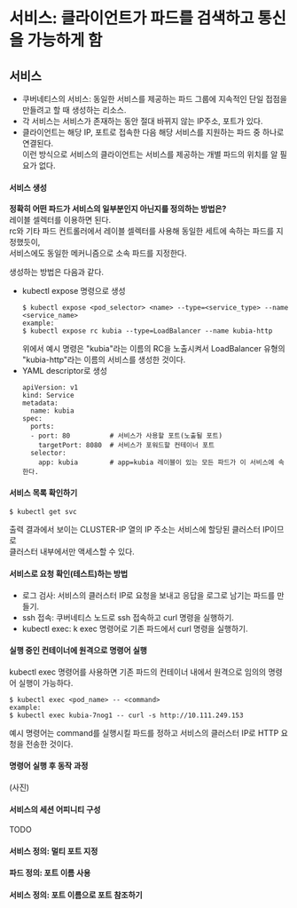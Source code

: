 # 서비스: 클라이언트가 파드를 검색하고 통신을 가능하게 함
## 서비스
- 쿠버네티스의 서비스: 동일한 서비스를 제공하는 파드 그룹에 지속적인 단일 접점을 만들려고 할 때 생성하는 리소스.
- 각 서비스는 서비스가 존재하는 동안 절대 바뀌지 않는 IP주소, 포트가 있다.   
- 클라이언트는 해당 IP, 포트로 접속한 다음 해당 서비스를 지원하는 파드 중 하나로 연결된다.   
이런 방식으로 서비스의 클라이언트는 서비스를 제공하는 개별 파드의 위치를 알 필요가 없다.   

#### 서비스 생성
**정확히 어떤 파드가 서비스의 일부분인지 아닌지를 정의하는 방법은?**   
레이블 셀렉터를 이용하면 된다.   
rc와 기타 파드 컨트롤러에서 레이블 셀렉터를 사용해 동일한 세트에 속하는 파드를 지정했듯이,   
서비스에도 동일한 메커니즘으로 소속 파드를 지정한다.   

생성하는 방법은 다음과 같다.   
- kubectl expose 명령으로 생성
  ~~~
  $ kubectl expose <pod_selector> <name> --type=<service_type> --name <service_name>
  example: 
  $ kubectl expose rc kubia --type=LoadBalancer --name kubia-http
  ~~~
  위에서 예시 명령은 "kubia"라는 이름의 RC을 노출시켜서 LoadBalancer 유형의 "kubia-http"라는 이름의 서비스를 생성한 것이다.
- YAML descriptor로 생성
  ~~~
  apiVersion: v1
  kind: Service
  metadata:
    name: kubia
  spec:
    ports:
    - port: 80          # 서비스가 사용할 포트(노출될 포트)
      targetPort: 8080  # 서비스가 포워드할 컨테이너 포트
    selector:
      app: kubia        # app=kubia 레이블이 있는 모든 파드가 이 서비스에 속한다.
  ~~~
#### 서비스 목록 확인하기
~~~
$ kubectl get svc
~~~
출력 결과에서 보이는 CLUSTER-IP 열의 IP 주소는 서비스에 할당된 클러스터 IP이므로    
클러스터 내부에서만 액세스할 수 있다.   
#### 서비스로 요청 확인(테스트)하는 방법 
- 로그 검사: 서비스의 클러스터 IP로 요청을 보내고 응답을 로그로 남기는 파드를 만들기.
- ssh 접속: 쿠버네티스 노드로 ssh 접속하고 curl 명령을 실행하기.
- kubectl exec: k exec 명령어로 기존 파드에서 curl 명령을 실행하기.
#### 실행 중인 컨테이너에 원격으로 명령어 실행
kubectl exec 명령어를 사용하면 기존 파드의 컨테이너 내에서 원격으로 임의의 명령어 실행이 가능하다.   
~~~
$ kubectl exec <pod_name> -- <command>
example:
$ kubectl exec kubia-7nog1 -- curl -s http://10.111.249.153
~~~
예시 명령어는 command를 실행시킬 파드를 정하고 서비스의 클러스터 IP로 HTTP 요청을 전송한 것이다.   
#### 명령어 실행 후 동작 과정
(사진)
#### 서비스의 세션 어피니티 구성
TODO
#### 서비스 정의: 멀티 포트 지정
#### 파드 정의: 포트 이름 사용
#### 서비스 정의: 포트 이름으로 포트 참조하기
